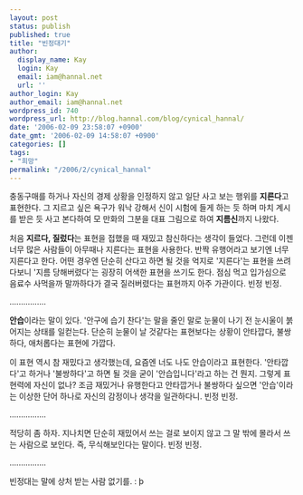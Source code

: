 ```yaml
---
layout: post
status: publish
published: true
title: "빈정대기"
author:
  display_name: Kay
  login: Kay
  email: iam@hannal.net
  url: ''
author_login: Kay
author_email: iam@hannal.net
wordpress_id: 740
wordpress_url: http://blog.hannal.com/blog/cynical_hannal/
date: '2006-02-09 23:58:07 +0900'
date_gmt: '2006-02-09 14:58:07 +0900'
categories: []
tags:
- "희망"
permalink: "/2006/2/cynical_hannal"
---
```

<p>충동구매를 하거나 자신의 경제 상황을 인정하지 않고 일단 사고 보는 행위를 <strong>지른다</strong>고 표현한다. 그 지르고 싶은 욕구가 워낙 강해서 신이 시험에 들게 하는 듯 하며 마치 계시를 받은 듯 사고 본다하여 모 만화의 그분을 대표 그림으로 하여 <strong>지름신</strong>까지 나왔다.</p>
<p>처음 <strong>지르다, 질렀다</strong>는 표현을 접했을 때 재밌고 참신하다는 생각이 들었다. 그런데 이젠 너무 많은 사람들이 아무때나 지른다는 표현을 사용한다. 반짝 유행어라고 보기엔 너무 지른다고 한다. 어떤 경우엔 단순히 산다고 하면 될 것을 억지로 '지른다'는 표현을 쓰려다보니 '지름 당해버렸다'는 굉장히 어색한 표현을 쓰기도 한다. 점심 먹고 입가심으로 음료수 사먹을까 말까하다가 결국 질러버렸다는 표현까지 아주 가관이다. 빈정 빈정.</p>
<p>................</p>
<p><strong>안습</strong>이라는 말이 있다. '안구에 습기 찬다'는 말을 줄인 말로 눈물이 나기 전 눈시울이 붉어지는 상태를 일컫는다. 단순히 눈물이 날 것같다는 표현보다는 상황이 안타깝다, 불쌍하다, 애처롭다는 표현에 가깝다.</p>
<p>이 표현 역시 참 재밌다고 생각했는데, 요즘엔 너도 나도 안습이라고 표현한다. '안타깝다'고 하거나 '불쌍하다'고 하면 될 것을 굳이 '안습입니다'라고 하는 건 뭔지. 그렇게 표현력에 자신이 없나? 조금 재밌거나 유행한다고 안타깝거나 불쌍하다 싶으면 '안습'이라는 이상한 단어 하나로 자신의 감정이나 생각을 일관하다니. 빈정 빈정.</p>
<p>................</p>
<p>적당히 좀 하자. 지나치면 단순히 재밌어서 쓰는 걸로 보이지 않고 그 말 밖에 몰라서 쓰는 사람으로 보인다. 즉, 무식해보인다는 말이다. 빈정 빈정.</p>
<p>................</p>
<p>빈정대는 말에 상처 받는 사람 없기를. : þ</p>
